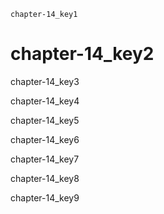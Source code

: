 ```ngMeta
chapter-14_key1
```
# chapter-14_key2
chapter-14_key3

chapter-14_key4

chapter-14_key5

chapter-14_key6

chapter-14_key7

chapter-14_key8

chapter-14_key9
